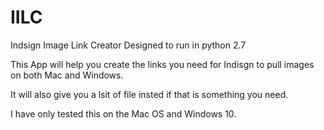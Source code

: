 # IILC
Indsign Image Link Creator
Designed to run in python 2.7

This App will help you create the links you need for Indisgn to pull images on both Mac and Windows. 

It will also give you a lsit of file insted if that is something you need.

I have only tested this on the Mac OS and Windows 10.
